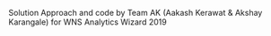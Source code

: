 Solution Approach and code by Team AK (Aakash Kerawat & Akshay Karangale) for WNS Analytics Wizard 2019
